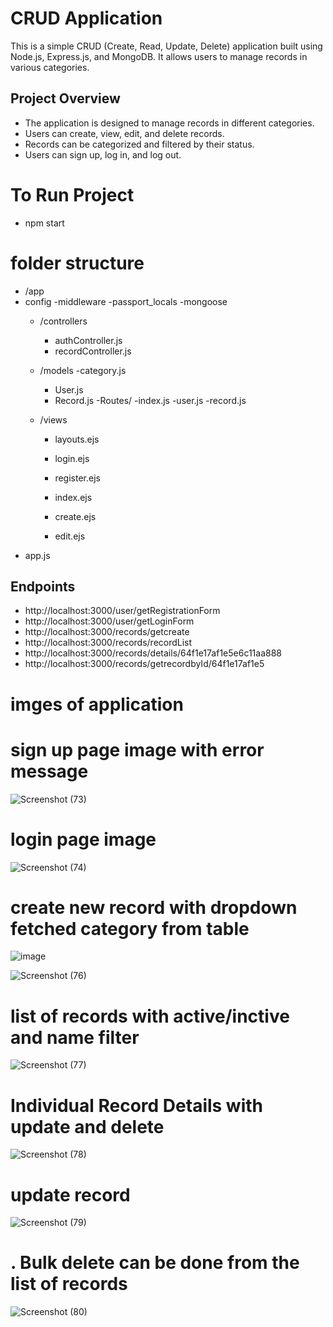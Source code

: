 # CRUD Application


This is a simple CRUD (Create, Read, Update, Delete) application built using Node.js, Express.js, and MongoDB. It allows users to manage records in various categories.

## Project Overview

- The application is designed to manage records in different categories.
- Users can create, view, edit, and delete records.
- Records can be categorized and filtered by their status.
- Users can sign up, log in, and log out.

# To Run Project
 - npm start 
# folder structure

- /app
- config
    -middleware
    -passport_locals
     -mongoose 
  - /controllers
    - authController.js
    - recordController.js
  - /models
    -category.js 
    - User.js
    - Record.js
 -Routes/
    -index.js
    -user.js
    -record.js
  - /views
    
      - layouts.ejs
    
      
      - login.ejs
      - register.ejs
    
      - index.ejs
      - create.ejs
      - edit.ejs
- app.js

## Endpoints
- http://localhost:3000/user/getRegistrationForm
- http://localhost:3000/user/getLoginForm
- http://localhost:3000/records/getcreate
- http://localhost:3000/records/recordList
- http://localhost:3000/records/details/64f1e17af1e5e6c11aa888
- http://localhost:3000/records/getrecordbyId/64f1e17af1e5

# imges of application
# sign up page image with error message





![Screenshot (73)](https://github.com/manojkalyan/CURDAPP/assets/70328306/ca8b5010-9f05-40cb-a8dd-25a848706c86)

# login page image 

![Screenshot (74)](https://github.com/manojkalyan/CURDAPP/assets/70328306/c82e5b60-b5ca-4ad7-accf-6d9844169518)

# create new record with dropdown  fetched category from table
![image](https://github.com/manojkalyan/CURDAPP/assets/70328306/71a0e877-0a1c-4d76-9ae3-13bf8b08e7f2)


![Screenshot (76)](https://github.com/manojkalyan/CURDAPP/assets/70328306/af28cd10-33ac-49a5-bcce-623e07eac908)
# list of records with active/inctive and name filter


![Screenshot (77)](https://github.com/manojkalyan/CURDAPP/assets/70328306/51308a5b-5f69-4eb3-ba99-53342d835549)
# Individual Record Details with update and delete

![Screenshot (78)](https://github.com/manojkalyan/CURDAPP/assets/70328306/2e318d4c-c791-48ff-8dab-83ca3dc78a5e)
# update record
![Screenshot (79)](https://github.com/manojkalyan/CURDAPP/assets/70328306/a5862739-9161-4104-8377-a1b744774709)
# . Bulk delete can be done from the list of records
![Screenshot (80)](https://github.com/manojkalyan/CURDAPP/assets/70328306/41b1ad71-5bc1-446d-a276-0a119029a132)

